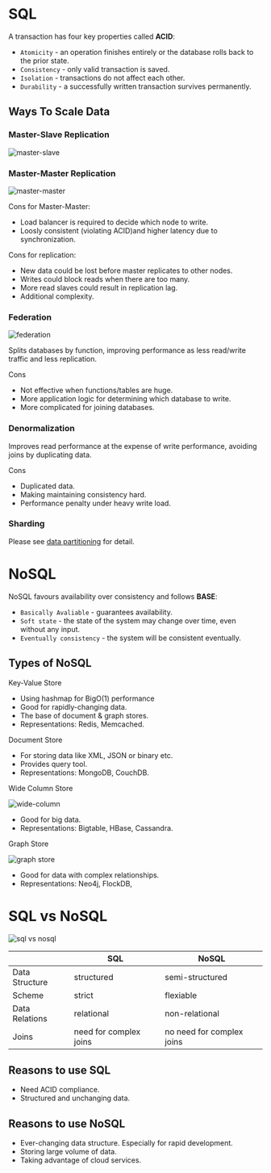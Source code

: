 # SQL

A transaction has four key properties called **ACID**:

- `Atomicity` - an operation finishes entirely or the database rolls back to the prior state.
- `Consistency` - only valid transaction is saved.
- `Isolation` - transactions do not affect each other.
- `Durability` - a successfully written transaction survives permanently.

## Ways To Scale Data

### Master-Slave Replication

![master-slave](./master-slave.png)

### Master-Master Replication

![master-master](./master-master.png)

Cons for Master-Master:

- Load balancer is required to decide which node to write.
- Loosly consistent (violating ACID)and higher latency due to synchronization.

Cons for replication:

- New data could be lost before master replicates to other nodes.
- Writes could block reads when there are too many.
- More read slaves could result in replication lag.
- Additional complexity.

### Federation

![federation](./federation.png)

Splits databases by function, improving performance as less read/write traffic and less replication.

Cons

- Not effective when functions/tables are huge.
- More application logic for determining which database to write.
- More complicated for joining databases.

### Denormalization

Improves read performance at the expense of write performance, avoiding joins by duplicating data.

Cons

- Duplicated data.
- Making maintaining consistency hard.
- Performance penalty under heavy write load.

### Sharding

Please see [data partitioning](../../theories/README.md#data-partitioning) for detail.

# NoSQL

NoSQL favours availability over consistency and follows **BASE**:

- `Basically Avaliable` - guarantees availability.
- `Soft state` - the state of the system may change over time, even without any input.
- `Eventually consistency` - the system will be consistent eventually.

## Types of NoSQL

Key-Value Store

- Using hashmap for BigO(1) performance
- Good for rapidly-changing data.
- The base of document & graph stores.
- Representations: Redis, Memcached.

Document Store

- For storing data like XML, JSON or binary etc.
- Provides query tool.
- Representations: MongoDB, CouchDB.

Wide Column Store

![wide-column](./wide-column.png)

- Good for big data.
- Representations: Bigtable, HBase, Cassandra.

Graph Store

![graph store](./graph-store.png)

- Good for data with complex relationships.
- Representations: Neo4j, FlockDB,

# SQL vs NoSQL

![sql vs nosql](./sql-vs-nosql.webp)

|                | SQL                    | NoSQL                     |
| -------------- | ---------------------- | ------------------------- |
| Data Structure | structured             | semi-structured           |
| Scheme         | strict                 | flexiable                 |
| Data Relations | relational             | non-relational            |
| Joins          | need for complex joins | no need for complex joins |

## Reasons to use SQL
- Need ACID compliance.
- Structured and unchanging data.

## Reasons to use NoSQL
<!-- - Good for big data, 
- Data intensive workload, 
- High IOPS(Input/Output Operation per Second) -->

- Ever-changing data structure. Especially for rapid development.
- Storing large volume of data.
- Taking advantage of cloud services.